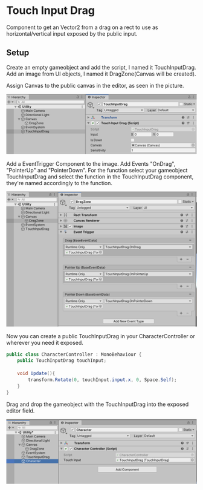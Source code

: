 # Touch Input Drag
Component to get an Vector2 from a drag on a rect to use as horizontal/vertical input exposed by the public input.
## Setup

Create an empty gameobject and add the script, I named it TouchInputDrag.
Add an image from UI objects, I named it DragZone(Canvas will be created).

Assign Canvas to the public canvas in the editor, as seen in the picture.

![EmptyGameObjectSetup](../images/touchinputdrag1.png)

Add a EventTrigger Component to the image.
Add Events "OnDrag", "PointerUp" and "PointerDown".
For the function select your gameobject TouchInputDrag and select the function in the TouchInputDrag component,
they're named accordingly to the function.

![EventTriggerSetup](../images/touchinputdrag2.png)

Now you can create a public TouchInputDrag in your CharacterController or wherever you need it exposed.

```csharp
public class CharacterController : MonoBehaviour {
    public TouchInputDrag touchInput;

    void Update(){
        transform.Rotate(0, touchInput.input.x, 0, Space.Self);
    }
}
```

Drag and drop the gameobject with the TouchInputDrag into the exposed editor field.

![EventTriggerSetup](../images/touchinputdrag3.png)